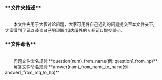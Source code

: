 <h3>**文件夹描述**</h3>
<br>&emsp;&emsp;本文件夹用于大家讨论问题，大家可用将自己遇到的问题提交至本文件夹下,大家看到了可以谈谈自己的理解(组内组外的人都可以提交哦~)。

<h3>**文件命名**</h3>
<br>&emsp;&emsp;问题文件命名规则:**question(num)_from_name(例: question1_from_hp)**
<br>&emsp;&emsp;解答文件命名规则:**answer(num)_from_name_to_name(例: answer1_from_mq_to_hp)**

